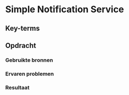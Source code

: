 # Simple Notification Service

## Key-terms

## Opdracht
### Gebruikte bronnen

### Ervaren problemen

### Resultaat
